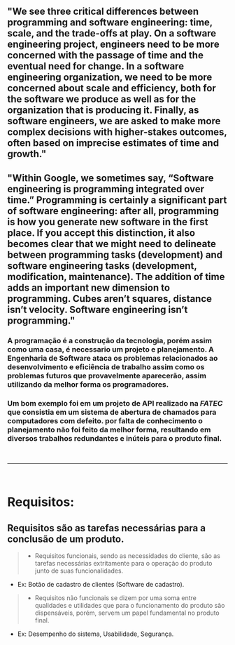 ## "We see three critical differences between programming and software engineering: time, scale, and the trade-offs at play.   On a software engineering project, engineers need to be more concerned with the passage of time and the eventual need for change. In a software engineering organization, we need to be more concerned about scale and efficiency, both for the software we produce as well as for the organization that is producing it. Finally, as software engineers, we are asked to make more complex decisions with higher-stakes outcomes, often based on imprecise estimates of time and growth."

## "Within Google, we sometimes say, “Software engineering is programming integrated over time.” Programming  is certainly a significant part of software engineering: after all, programming is how you generate new software in the first place. If you accept this distinction, it also becomes clear that we might need to delineate between programming tasks (development) and software engineering tasks (development, modification, maintenance). The addition of time adds an important new dimension to programming. Cubes aren’t squares, distance isn’t velocity. Software engineering isn’t programming."

### A programação é a construção da tecnologia, porém assim como uma casa, é necessario um projeto e planejamento. A Engenharia de Software ataca os problemas relacionados ao desenvolvimento e eficiência de trabalho assim como os problemas futuros que provavelmente aparecerão, assim utilizando da melhor forma os programadores.

### Um bom exemplo foi em um projeto de API realizado na *FATEC* que consistia em um **sistema de abertura de chamados para computadores com defeito**. por falta de conhecimento o planejamento não foi feito da melhor forma, resultando em diversos trabalhos redundantes e inúteis para o produto final.
<br>

---
<br>

# Requisitos:
## Requisitos são as tarefas necessárias para a conclusão de um produto.

> - Requisitos funcionais, sendo as necessidades do cliente, são as tarefas necessárias extritamente para o operação do produto junto de suas funcionalidades.<br> 

- Ex: Botão de cadastro de clientes (Software de cadastro).

> - Requisitos não funcionais se dizem por uma soma entre qualidades e utilidades que para o funcionamento do produto são dispensáveis, porém, servem um papel fundamental no produto final.

- Ex: Desempenho do sistema, Usabilidade, Segurança.
